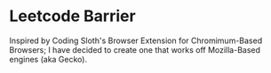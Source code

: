 # Leetcode Barrier

Inspired by Coding Sloth's Browser Extension for Chromimum-Based Browsers; I have decided to create one that works off Mozilla-Based engines (aka Gecko).

